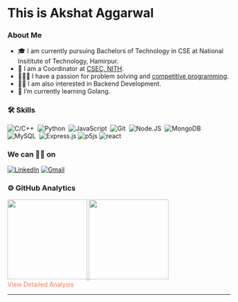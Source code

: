 # This is Akshat Aggarwal

### About Me
- 🎓 I am currently pursuing Bachelors of Technology in CSE at National Insititute of Technology, Hamirpur.
- 💼 I am a Coordinator at [CSEC, NITH](https://github.com/csec-nith).
- 👨🏻‍💻 I have a passion for problem solving and [competitive programming](https://clist.by/coder/master._.mind/).
- 👨🏻 I am also interested in Backend Development.
- 🌱 I’m currently learning Golang.

### 🛠 Skills
![C/C++](https://img.shields.io/badge/C/C++-%2300599C.svg?style=for-the-badge&logo=c%2B%2B&logoColor=white)&nbsp;
![Python](https://img.shields.io/badge/Python-blue?style=for-the-badge&logo=python&logoColor=white)&nbsp;
![JavaScript](https://img.shields.io/badge/javascript-%23323330.svg?style=for-the-badge&logo=javascript&logoColor=%23F7DF1E)&nbsp;
![Git](https://img.shields.io/badge/git%20-%23F05033.svg?&style=for-the-badge&logo=git&logoColor=white)&nbsp;
![Node.JS](https://img.shields.io/badge/node.js-6DA55F?style=for-the-badge&logo=node.js&logoColor=black)&nbsp;
![MongoDB](https://img.shields.io/badge/MongoDB-red?&style=for-the-badge&logo=MongoDB&logoColor=green)&nbsp;
![MySQL](https://img.shields.io/badge/mysql-%2300f.svg?style=for-the-badge&logo=mysql&logoColor=white)&nbsp;
![Express.js](https://img.shields.io/badge/express.js-%23404d59.svg?style=for-the-badge&logo=express&logoColor=%2361DAFB)
![p5js](https://img.shields.io/badge/p5.js-ED225D?style=for-the-badge&logo=p5.js&logoColor=FFFFFF)
![react](https://img.shields.io/badge/react-grey?&style=for-the-badge&logo=react&logoColor=white)&nbsp;

### We can 🤝🏻 on

[![LinkedIn](https://img.shields.io/badge/linkedin%20-%230077B5.svg?&style=for-the-badge&logo=linkedin&logoColor=white)](https://www.linkedin.com/in/akshataggarwal1411/)
[![Gmail](https://img.shields.io/badge/Gmail-red?&style=for-the-badge&logo=Gmail&logoColor=white)](mailto:akshataggarwal1411@gmail.com)

### ⚙️ GitHub Analytics
<a href="https://github.com/AkshatAggarwal14">
  <img height="180em" src="https://github-readme-stats.vercel.app/api?username=AkshatAggarwal14&theme=dracula&include_all_commits=true&count_private=true&show_icons=true" />
  <img height="180em" src="https://github-readme-stats.vercel.app/api/top-langs/?username=AkshatAggarwal14&theme=dracula&layout=compact&count_private=false" />
</a><br>
<a href="https://profile-summary-for-github.com/user/AkshatAggarwal14" style="color: coral;text-decoration: none;">View Detailed Analysis</a>
<br>
<hr> 